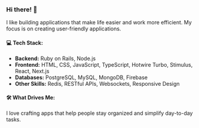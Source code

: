 ### Hi there! 👋

I like building applications that make life easier and work more efficient. My focus is on creating user-friendly applications.

#### 💻 Tech Stack:
- **Backend:** Ruby on Rails, Node.js  
- **Frontend:** HTML, CSS, JavaScript, TypeScript, Hotwire Turbo, Stimulus, React, Next.js
- **Databases:** PostgreSQL, MySQL, MongoDB, Firebase  
- **Other Skills:** Redis, RESTful APIs, Websockets, Responsive Design

#### 🛠 What Drives Me:
I love crafting apps that help people stay organized and simplify day-to-day tasks. 
